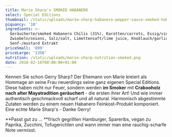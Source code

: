 ```yaml
---
title: Marie Sharp's SMOKED HABANERO
select: Special Editions
thumbnail: /static/uploads/marie-sharp-habanero-pepper-sauce-smoked-habanero.png
piquancy: '10'
ingredients: >-
  Geräucherte/smoked Habanero Chilis (31%), Karotten/carrots, Essig/vinegar,
  Zwiebeln/onions, Salz/salt, Limettensaft/lime juice, Knoblauch/garlic, Aroma
  Senf-/mustard Extrakt
priceSmall: '899'
priceLarge: '1350'
nutrition: /static/uploads/marie-sharp-nutrition-smoked.png
date: 2018-02-16T00:00:00+01:00
---
```

Kennen Sie schon Gerry Sharp? Der Ehemann von Marie kreiert als Hommage an seine Frau neuerdings seine ganz eigenen Special Editions. Diese haben nicht nur Feuer, sondern werden **im Smoker** mit **Crabooholz nach alter Mayatradition geräuchert** - die ersten ihrer Art! Und wie immer authentisch geschmackvoll scharf und all natural. Harmonisch abgestimmte Zutaten werden zu einem neuen Habanero Feinkost-Produkt komponiert. Eine echte Marie Sharp's - Danke Gerry! 



**Passt gut zu ... **frisch gegrillten Hamburger, Spareribs, vegan zu Paprika, Zucchini, Tofugerichten und wann immer man eine rauchig-scharfe Note vermisst.
